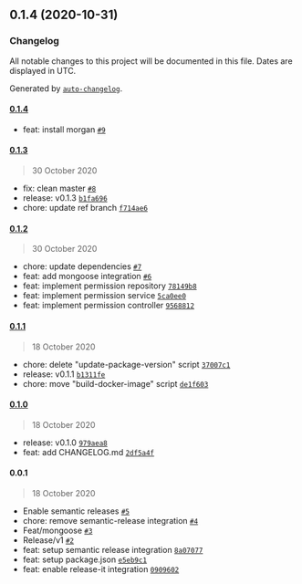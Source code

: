 ## 0.1.4 (2020-10-31)

### Changelog

All notable changes to this project will be documented in this file. Dates are displayed in UTC.

Generated by [`auto-changelog`](https://github.com/CookPete/auto-changelog).

#### [0.1.4](https://github.com/mmcomponents/backend-service-toolkit/compare/0.1.3...0.1.4)

- feat: install morgan [`#9`](https://github.com/mmcomponents/backend-service-toolkit/pull/9)

#### [0.1.3](https://github.com/mmcomponents/backend-service-toolkit/compare/0.1.2...0.1.3)

> 30 October 2020

- fix: clean master [`#8`](https://github.com/mmcomponents/backend-service-toolkit/pull/8)
- release: v0.1.3 [`b1fa696`](https://github.com/mmcomponents/backend-service-toolkit/commit/b1fa696818b2ea2df1a499e642ab30249a6f2e29)
- chore: update ref branch [`f714ae6`](https://github.com/mmcomponents/backend-service-toolkit/commit/f714ae6265202c7947325cde60a0b0516fea00b8)

#### [0.1.2](https://github.com/mmcomponents/backend-service-toolkit/compare/0.1.1...0.1.2)

> 30 October 2020

- chore: update dependencies [`#7`](https://github.com/mmcomponents/backend-service-toolkit/pull/7)
- feat: add mongoose integration [`#6`](https://github.com/mmcomponents/backend-service-toolkit/pull/6)
- feat: implement permission repository [`78149b8`](https://github.com/mmcomponents/backend-service-toolkit/commit/78149b825fb0dec64e35fb18f140ef5256e474ff)
- feat: implement permission service [`5ca0ee0`](https://github.com/mmcomponents/backend-service-toolkit/commit/5ca0ee0f07ce2dc856169a4509c3e5fd1df865a2)
- feat: implement permission controller [`9568812`](https://github.com/mmcomponents/backend-service-toolkit/commit/9568812c44ce4355e300704133039cf122e63ed8)

#### [0.1.1](https://github.com/mmcomponents/backend-service-toolkit/compare/0.1.0...0.1.1)

> 18 October 2020

- chore: delete "update-package-version" script [`37007c1`](https://github.com/mmcomponents/backend-service-toolkit/commit/37007c1166688b83469cbc60aa490f3f2add6593)
- release: v0.1.1 [`b1311fe`](https://github.com/mmcomponents/backend-service-toolkit/commit/b1311feecbd375a2fecb157dbe602ec192de44a6)
- chore: move "build-docker-image" script [`de1f603`](https://github.com/mmcomponents/backend-service-toolkit/commit/de1f603fff06cc67c0c03f45115da36738ca0aa2)

#### [0.1.0](https://github.com/mmcomponents/backend-service-toolkit/compare/0.0.1...0.1.0)

> 18 October 2020

- release: v0.1.0 [`979aea8`](https://github.com/mmcomponents/backend-service-toolkit/commit/979aea8cad483d69c365b78d6622c3c2679f1a22)
- feat: add CHANGELOG.md [`2df5a4f`](https://github.com/mmcomponents/backend-service-toolkit/commit/2df5a4fdf81c5f96a60cf25d5bccf4d899a08c37)

#### 0.0.1

> 18 October 2020

- Enable semantic releases [`#5`](https://github.com/mmcomponents/backend-service-toolkit/pull/5)
- chore: remove semantic-release integration [`#4`](https://github.com/mmcomponents/backend-service-toolkit/pull/4)
- Feat/mongoose [`#3`](https://github.com/mmcomponents/backend-service-toolkit/pull/3)
- Release/v1 [`#2`](https://github.com/mmcomponents/backend-service-toolkit/pull/2)
- feat: setup semantic release integration [`8a07077`](https://github.com/mmcomponents/backend-service-toolkit/commit/8a070771285fd23d4a3607fca2e55b50d8447efd)
- feat: setup package.json [`e5eb9c1`](https://github.com/mmcomponents/backend-service-toolkit/commit/e5eb9c1df76ad3b7500137a503a062a47271807b)
- feat: enable release-it integration [`0909602`](https://github.com/mmcomponents/backend-service-toolkit/commit/09096020258fbc9978f6810c46ec001c0a09189e)
